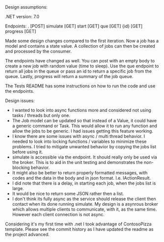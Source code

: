 Design assumptions:

.NET version: 7.0

Endpoints:
.          [POST]
simulate   [GET]
start      [GET]
que        [GET]
{id}       [GET]
progress   [GET]

Made some design changes compared to the first iteration. Now a job has a model and contains a state value. A collection of jobs can then be created and processed by the consumer. 

The endpoints have changed as well. You can post with an empty body to create a new job with random value (time to sleep). 
Use the que endpoint to return all jobs in the queue or pass an id to return a specific job from the queue. Lastly, progress will return a summary of the job queue.

The Tests README has some instructions on how to run the code and use the endpoints.


Design issues:
- I wanted to look into async functions more and considered not using tasks / threads but only one.
- The Job model can be updated so that instead of a Value, it could have a generic command or Task. This would allow it to run any function and allow the jobs to be generic. I had issues getting this feature working.
- I know there are some issues with async / multi thread behavior. I needed to look into locking functions / variables to minimize these problems. I tried to mitigate unwanted behavior by copying the jobs list before using it.
- simulate is accessible via the endpoint. It should really only be used via the broker. This is to aid in the unit testing and demonstrates the non-blocking behavior.
- It might also be better to return properly formatted messages, with codes and the data in the body and in json format. I.e. IActionResult.
- I did note that there is a delay, in starting each job, when the jobs list is large.
- It would be nice to return some JSON rather then a list.
- I don't think its fully async as the service should release the client then contact when its done running simulate. My design is a asynrous broker which allows multiple clients to communicate, with it, as the same time. However each client connection is not async.

Considering it's my first time with .net I took advantage of ContosoPizza template. Please see the commit history as I have updated the readme as the project advanced.
